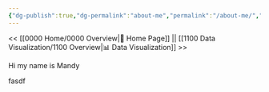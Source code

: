 ```yaml
---
{"dg-publish":true,"dg-permalink":"about-me","permalink":"/about-me/","title":"About Me","dgShowLocalGraph":true,"dgEnableSearch":true,"noteIcon":""}
---
```


<< [[0000 Home/0000 Overview\|🏡 Home Page]] || [[1100 Data Visualization/1100 Overview\|📊 Data Visualization]] >>


Hi my name is Mandy

fasdf